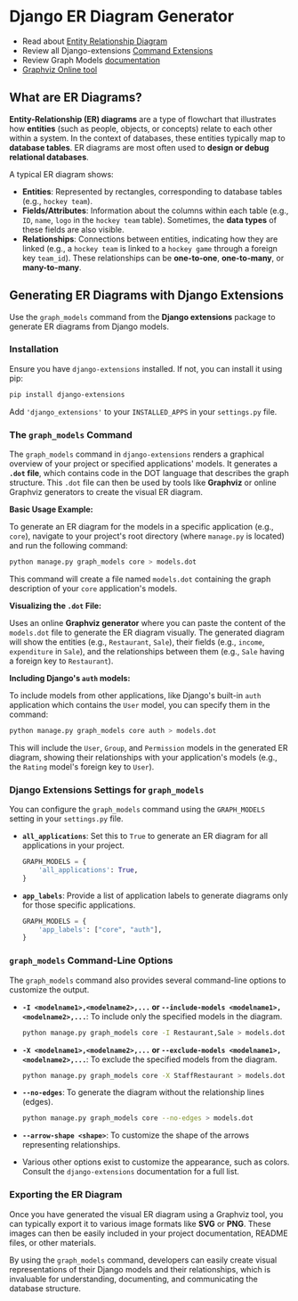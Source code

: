 # Django ER Diagram Generator

- Read about [Entity Relationship Diagram](https://www.lucidchart.com/pages/er-diagrams)
- Review all Django-extensions [Command Extensions](https://django-extensions.readthedocs.io/en/latest/command_extensions.html)
- Review Graph Models [documentation](https://django-extensions.readthedocs.io/en/latest/graph_models.html)
- [Graphviz Online tool](https://dreampuf.github.io/GraphvizOnline/?engine=dot)

## What are ER Diagrams?

**Entity-Relationship (ER) diagrams** are a type of flowchart that illustrates how **entities** (such as people, objects, or concepts) relate to each other within a system. In the context of databases, these entities typically map to **database tables**. ER diagrams are most often used to **design or debug relational databases**.

A typical ER diagram shows:

- **Entities**: Represented by rectangles, corresponding to database tables (e.g., `hockey team`).
- **Fields/Attributes**: Information about the columns within each table (e.g., `ID`, `name`, `logo` in the `hockey team` table). Sometimes, the **data types** of these fields are also visible.
- **Relationships**: Connections between entities, indicating how they are linked (e.g., a `hockey team` is linked to a `hockey game` through a foreign key `team_id`). These relationships can be **one-to-one**, **one-to-many**, or **many-to-many**.

## Generating ER Diagrams with Django Extensions

Use the `graph_models` command from the **Django extensions** package to generate ER diagrams from Django models.

### Installation

Ensure you have `django-extensions` installed. If not, you can install it using pip:

```bash
pip install django-extensions
```

Add `'django_extensions'` to your `INSTALLED_APPS` in your `settings.py` file.

### The `graph_models` Command

The `graph_models` command in `django-extensions` renders a graphical overview of your project or specified applications' models. It generates a **`.dot` file**, which contains code in the DOT language that describes the graph structure. This `.dot` file can then be used by tools like **Graphviz** or online Graphviz generators to create the visual ER diagram.

**Basic Usage Example:**

To generate an ER diagram for the models in a specific application (e.g., `core`), navigate to your project's root directory (where `manage.py` is located) and run the following command:

```bash
python manage.py graph_models core > models.dot
```

This command will create a file named `models.dot` containing the graph description of your `core` application's models.

**Visualizing the `.dot` File:**

Uses an online **Graphviz generator** where you can paste the content of the `models.dot` file to generate the ER diagram visually. The generated diagram will show the entities (e.g., `Restaurant`, `Sale`), their fields (e.g., `income`, `expenditure` in `Sale`), and the relationships between them (e.g., `Sale` having a foreign key to `Restaurant`).

**Including Django's `auth` models:**

To include models from other applications, like Django's built-in `auth` application which contains the `User` model, you can specify them in the command:

```bash
python manage.py graph_models core auth > models.dot
```

This will include the `User`, `Group`, and `Permission` models in the generated ER diagram, showing their relationships with your application's models (e.g., the `Rating` model's foreign key to `User`).

### Django Extensions Settings for `graph_models`

You can configure the `graph_models` command using the `GRAPH_MODELS` setting in your `settings.py` file.

- **`all_applications`**: Set this to `True` to generate an ER diagram for all applications in your project.

  ```python
  GRAPH_MODELS = {
      'all_applications': True,
  }
  ```

- **`app_labels`**: Provide a list of application labels to generate diagrams only for those specific applications.

  ```python
  GRAPH_MODELS = {
      'app_labels': ["core", "auth"],
  }
  ```

### `graph_models` Command-Line Options

The `graph_models` command also provides several command-line options to customize the output.

- **`-I <modelname1>,<modelname2>,...` or `--include-models <modelname1>,<modelname2>,...`**: To include only the specified models in the diagram.

  ```bash
  python manage.py graph_models core -I Restaurant,Sale > models.dot
  ```

- **`-X <modelname1>,<modelname2>,...` or `--exclude-models <modelname1>,<modelname2>,...`**: To exclude the specified models from the diagram.

  ```bash
  python manage.py graph_models core -X StaffRestaurant > models.dot
  ```

- **`--no-edges`**: To generate the diagram without the relationship lines (edges).

  ```bash
  python manage.py graph_models core --no-edges > models.dot
  ```

- **`--arrow-shape <shape>`**: To customize the shape of the arrows representing relationships.

- Various other options exist to customize the appearance, such as colors. Consult the `django-extensions` documentation for a full list.

### Exporting the ER Diagram

Once you have generated the visual ER diagram using a Graphviz tool, you can typically export it to various image formats like **SVG** or **PNG**. These images can then be easily included in your project documentation, README files, or other materials.

By using the `graph_models` command, developers can easily create visual representations of their Django models and their relationships, which is invaluable for understanding, documenting, and communicating the database structure.
